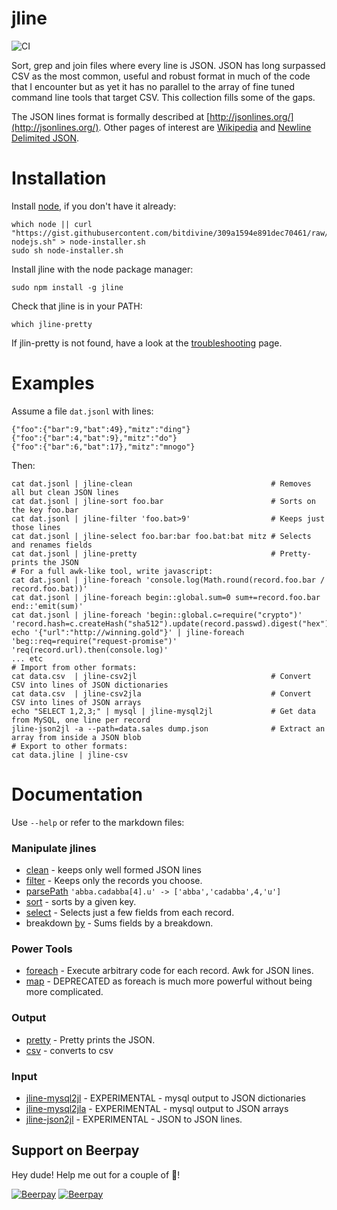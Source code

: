 jline
=====

![CI](https://github.com/bitdivine/jline/actions/workflows/ci.yaml/badge.svg)

Sort, grep and join files where every line is JSON.  JSON has long surpassed CSV as the most common, useful and robust format in much of the code that I encounter but as yet it has no parallel to the array of fine tuned command line tools that target CSV.  This collection fills some of the gaps.

The JSON lines format is formally described at [http://jsonlines.org/](http://jsonlines.org/).  Other pages of interest are [Wikipedia](https://en.wikipedia.org/wiki/Line_Delimited_JSON) and [Newline Delimited JSON](http://trephine.org/t/index.php?title=Newline_delimited_JSON).

# Installation

Install [node](http://nodejs.org/), if you don't have it already:

    which node || curl "https://gist.githubusercontent.com/bitdivine/309a1594e891dec70461/raw/4a96a04dfa179eee531647347c485a8750b9ea66/install-nodejs.sh" > node-installer.sh
    sudo sh node-installer.sh

Install jline with the node package manager:

    sudo npm install -g jline

Check that jline is in your PATH:

    which jline-pretty

If jlin-pretty is not found, have a look at the [troubleshooting](./TROUBLESHOOTING.md) page.

# Examples

Assume a file `dat.jsonl` with lines:

    {"foo":{"bar":9,"bat":49},"mitz":"ding"}
    {"foo":{"bar":4,"bat":9},"mitz":"do"}
    {"foo":{"bar":6,"bat":17},"mitz":"mnogo"}

Then:

    cat dat.jsonl | jline-clean                               # Removes all but clean JSON lines
    cat dat.jsonl | jline-sort foo.bar                        # Sorts on the key foo.bar
    cat dat.jsonl | jline-filter 'foo.bat>9'                  # Keeps just those lines
    cat dat.jsonl | jline-select foo.bar:bar foo.bat:bat mitz # Selects and renames fields
    cat dat.jsonl | jline-pretty                              # Pretty-prints the JSON
    # For a full awk-like tool, write javascript:
    cat dat.jsonl | jline-foreach 'console.log(Math.round(record.foo.bar / record.foo.bat))'
    cat dat.jsonl | jline-foreach begin::global.sum=0 sum+=record.foo.bar end::'emit(sum)'
    cat dat.jsonl | jline-foreach 'begin::global.c=require("crypto")' 'record.hash=c.createHash("sha512").update(record.passwd).digest("hex");emit(record)'
    echo '{"url":"http://winning.gold"}' | jline-foreach 'beg::req=require("request-promise")' 'req(record.url).then(console.log)'
    ... etc
    # Import from other formats:
    cat data.csv  | jline-csv2jl                              # Convert CSV into lines of JSON dictionaries
    cat data.csv  | jline-csv2jla                             # Convert CSV into lines of JSON arrays
    echo "SELECT 1,2,3;" | mysql | jline-mysql2jl             # Get data from MySQL, one line per record
    jline-json2jl -a --path=data.sales dump.json              # Extract an array from inside a JSON blob
    # Export to other formats:
    cat data.jline | jline-csv

# Documentation

Use `--help` or refer to the markdown files:

### Manipulate jlines
* [clean](./bin/clean.md) - keeps only well formed JSON lines
* [filter](./bin/filter.md) - Keeps only the records you choose.
* [parsePath](./bin/parsePath.md) `'abba.cadabba[4].u' -> ['abba','cadabba',4,'u']`
* [sort](./bin/sort.md) - sorts by a given key.
* [select](./bin/select.md) - Selects just a few fields from each record.
* breakdown [by](./bin/by.md) - Sums fields by a breakdown.

### Power Tools
* [foreach](./bin/foreach.md) - Execute arbitrary code for each record.  Awk for JSON lines.
* [map](./bin/map.md) - DEPRECATED as foreach is much more powerful without being more complicated.

### Output
* [pretty](./bin/pretty.md) - Pretty prints the JSON.
* [csv](./bin/csv.md) - converts to csv

### Input
* [jline-mysql2jl](bin/mysql2jl.md) - EXPERIMENTAL - mysql output to JSON dictionaries
* [jline-mysql2jla](bin/mysql2jla.md) - EXPERIMENTAL - mysql output to JSON arrays
* [jline-json2jl](bin/json2jl.md) - EXPERIMENTAL - JSON to JSON lines.

## Support on Beerpay
Hey dude! Help me out for a couple of :beers:!

[![Beerpay](https://beerpay.io/bitdivine/jline/badge.svg?style=beer-square)](https://beerpay.io/bitdivine/jline)  [![Beerpay](https://beerpay.io/bitdivine/jline/make-wish.svg?style=flat-square)](https://beerpay.io/bitdivine/jline?focus=wish)
